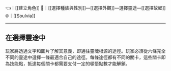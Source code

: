 👈｜[[建立角色]]
🔗｜[[選擇種族與性別]]—[[選擇外觀]]—選擇靈途—[[選擇故鄉]]
🌐｜[[Soulvia]]

---

## 在選擇靈途中
玩家將透過文字和圖片了解其意義，即通往靈魂根源的途徑。玩家必須從六條完全不同的靈途中選擇一條最適合自己的途徑。每條途徑都有不同的關卡，這些關卡即為技能點，抵達每個關卡都需要支付一定的頓悟點數才能解鎖。